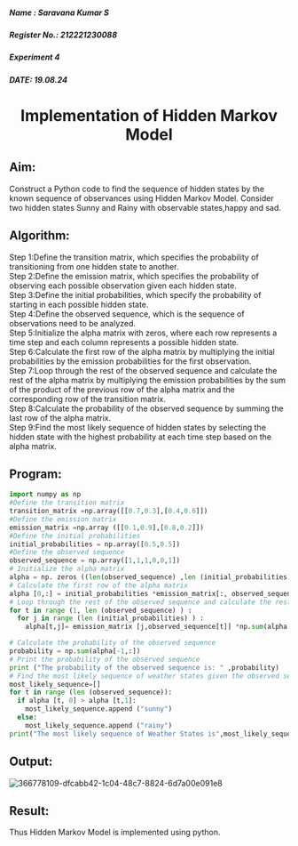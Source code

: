 <H5> Name : Saravana Kumar S </H5>
<H5>Register No.: 212221230088 </H5>
<H5> Experiment 4 </H5>
<H5> DATE: 19.08.24</H5>

<H1 ALIGN =CENTER> Implementation of Hidden Markov Model</H1>

## Aim: 
Construct a Python code to find the sequence of hidden states by the known sequence of observances using Hidden Markov Model. Consider two hidden states Sunny and Rainy with observable states,happy and sad.

## Algorithm:

Step 1:Define the transition matrix, which specifies the probability of transitioning from  one hidden state to another.<br>
Step 2:Define the emission matrix, which specifies the probability of observing each possible observation given each hidden state.<br>
Step 3:Define the initial probabilities, which specify the probability of starting in each possible hidden state.<br>
Step 4:Define the observed sequence, which is the sequence of observations need to  be analyzed.<br>
Step 5:Initialize the alpha matrix with zeros, where each row represents a time step and each column represents a possible hidden state.<br>
Step 6:Calculate the first row of the alpha matrix by multiplying the initial  probabilities by the emission probabilities for the first observation.<br>
Step 7:Loop through the rest of the observed sequence and calculate the rest of the alpha matrix by multiplying the emission probabilities by the sum of the product of 
       the previous row of the alpha matrix and the corresponding row of the transition matrix.<br>
Step 8:Calculate the probability of the observed sequence by summing the last row of the alpha matrix.<br>
Step 9:Find the most likely sequence of hidden states by selecting the hidden state with the highest probability at each time step based on the alpha matrix.<br>

## Program:
```python
import numpy as np
#Define the transition matrix
transition_matrix =np.array([[0.7,0.3],[0.4,0.6]])
#Define the emission matrix
emission_matrix =np.array ([[0.1,0.9],[0.8,0.2]])
#Define the initial probabilities
initial_probabilities = np.array([0.5,0.5])
#Define the observed sequence
observed_sequence = np.array([1,1,1,0,0,1])
# Initialize the alpha matrix
alpha = np. zeros ((len(observed_sequence) ,len (initial_probabilities) ) )
# Calculate the first row of the alpha matrix
alpha [0,:] = initial_probabilities *emission_matrix[:, observed_sequence [0]]
# Loop through the rest of the observed sequence and calculate the rest of the alpha matrix
for t in range (1, len (observed_sequence) ) :
  for j in range (len (initial_probabilities) ) :
    alpha[t,j]= emission_matrix [j,observed_sequence[t]] *np.sum(alpha[t-1:]*transition_matrix[:, j])

# Calculate the probability of the observed sequence
probability = np.sum(alpha[-1,:])
# Print the probability of the observed sequence
print ("The probability of the observed sequence is: " ,probability)
# Find the most likely sequence of weather states given the observed sequence
most_likely_sequence=[]
for t in range (len (observed_sequence)):
  if alpha [t, 0] > alpha [t,1]:
    most_likely_sequence.append ("sunny")
  else:
    most_likely_sequence.append ("rainy")
print("The most likely sequence of Weather States is",most_likely_sequence)
```

## Output:

![366778109-dfcabb42-1c04-48c7-8824-6d7a00e091e8](https://github.com/user-attachments/assets/d671e78c-96c5-4a67-b2b9-cea9d89b3e7a)

## Result:
Thus Hidden Markov Model is implemented using python.
